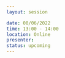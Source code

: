 ```yaml
---
layout: session

date: 08/06/2022
time: 13:00 - 14:00
location: Online
presenter:
status: upcoming
---
```

